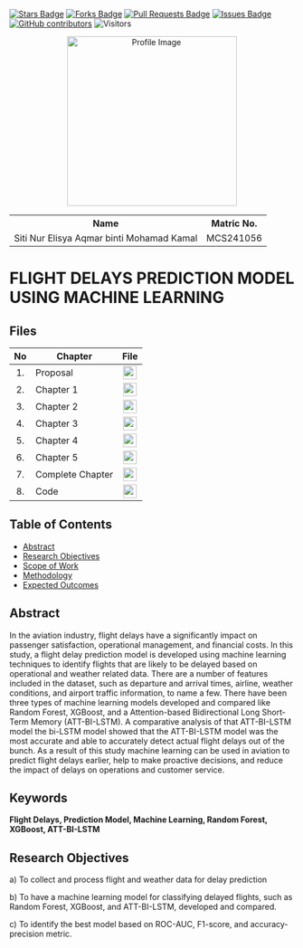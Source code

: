 
<a href="https://github.com/drshahizan/research-design/stargazers"><img src="https://img.shields.io/github/stars/drshahizan/research-design" alt="Stars Badge"/></a>
<a href="https://github.com/drshahizan/research-design/network/members"><img src="https://img.shields.io/github/forks/drshahizan/research-design" alt="Forks Badge"/></a>
<a href="https://github.com/drshahizan/research-design/pulls"><img src="https://img.shields.io/github/issues-pr/drshahizan/research-design" alt="Pull Requests Badge"/></a>
<a href="https://github.com/drshahizan/research-design"><img src="https://img.shields.io/github/issues/drshahizan/research-design" alt="Issues Badge"/></a>
<a href="https://github.com/drshahizan/research-design/graphs/contributors"><img alt="GitHub contributors" src="https://img.shields.io/github/contributors/drshahizan/research-design?color=2b9348"></a>
![Visitors](https://api.visitorbadge.io/api/visitors?path=https%3A%2F%2Fgithub.com%2Fdrshahizan%2BDM&labelColor=%23d9e3f0&countColor=%23697689&style=flat)

<p align="center">
  <img height="300px" src="IMG_2816.jpeg" alt="Profile Image">
</p>

<table align="center">
  <tr>
    <th>Name</th>
    <th>Matric No.</th>
  </tr>
  <tr>
    <td>Siti Nur Elisya Aqmar binti Mohamad Kamal</td>
    <td>MCS241056</td>
  </tr>
</table>

# FLIGHT DELAYS PREDICTION MODEL USING MACHINE LEARNING

## Files

| No  | Chapter     |                                                 File |
| :-: | ---------- | :---------------------------------------------------------------------------------------------------: |
|  1.  | Proposal | <a href="proposal/elisyaqmarr"><img src="pdf.svg" width="24px" height="24px"></a> |
|  2.  | Chapter 1 | <a href="CHAPTER 1 - ELISYA.pdf"><img src="pdf.svg" width="24px" height="24px"></a> |
|  3.  | Chapter 2 | <a href="CHAPTER 2 - ELISYA.pdf"><img src="pdf.svg" width="24px" height="24px"></a> |
|  4.  | Chapter 3 | <a href="CHAPTER 3 - ELISYA.pdf"><img src="pdf.svg" width="24px" height="24px"></a> |
|  5.  | Chapter 4 | <a href="CHAPTER 4 - ELISYA.pdf"><img src="pdf.svg" width="24px" height="24px"></a> |
|  6.  | Chapter 5 | <a href="CHAPTER 5 - ELISYA.pdf"><img src="pdf.svg" width="24px" height="24px"></a> |
|  7.  | Complete Chapter | <a href="Thesis_Siti Nur Elisya Aqmar binti Mohamad Kamal.pdf"><img src="pdf.svg" width="24px" height="24px"></a> |
|  8.  | Code | <a href="https://colab.research.google.com/drive/1pTbwUjSEs3O6TQxWFKCaz0cAh1bEodMI?usp=sharing"><img src="python_icon.png" width="24px" height="24px"></a> |


## Table of Contents
- [Abstract](#abstract)
- [Research Objectives](#research-objectives)
- [Scope of Work](#scope-of-work)
- [Methodology](#methodology)
- [Expected Outcomes](#expected-outcomes)

## Abstract

In the aviation industry, flight delays have a significantly impact on passenger satisfaction, operational management, and financial costs. In this study, a flight delay prediction model is developed using machine learning techniques to identify flights that are likely to be delayed based on operational and weather related data. There are a number of features included in the dataset, such as departure and arrival times, airline, weather conditions, and airport traffic information, to name a few. There have been three types of machine learning models developed and compared like Random Forest, XGBoost, and a Attention-based Bidirectional Long Short-Term Memory (ATT-BI-LSTM). A comparative analysis of that ATT-BI-LSTM model the bi-LSTM model showed that the ATT-BI-LSTM model was the most accurate and able to accurately detect actual flight delays out of the bunch. As a result of this study machine learning can be used in aviation to predict flight delays earlier, help to make proactive decisions, and reduce the impact of delays on operations and customer service. 



## Keywords

**Flight Delays, Prediction Model, Machine Learning, Random Forest, XGBoost, ATT-BI-LSTM**


## Research Objectives

a)	To collect and process flight and weather data for delay prediction

b)	To have a machine learning model for classifying delayed flights, such as Random Forest, XGBoost, and ATT-BI-LSTM, developed and compared.

c)	To identify the best model based on ROC-AUC, F1-score, and accuracy-precision metric.


